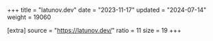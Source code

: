 +++
title = "latunov.dev"
date = "2023-11-17"
updated = "2024-07-14"
weight = 19060

[extra]
source = "https://latunov.dev/"
ratio = 11
size = 19
+++
